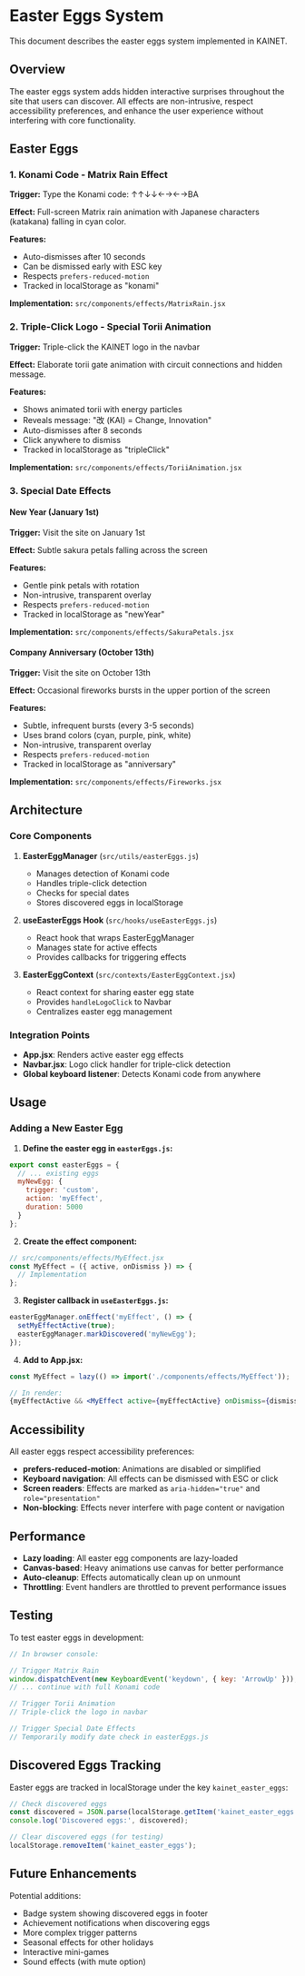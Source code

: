 # Easter Eggs System

This document describes the easter eggs system implemented in KAINET.

## Overview

The easter eggs system adds hidden interactive surprises throughout the site that users can discover. All effects are non-intrusive, respect accessibility preferences, and enhance the user experience without interfering with core functionality.

## Easter Eggs

### 1. Konami Code - Matrix Rain Effect

**Trigger:** Type the Konami code: ↑↑↓↓←→←→BA

**Effect:** Full-screen Matrix rain animation with Japanese characters (katakana) falling in cyan color.

**Features:**
- Auto-dismisses after 10 seconds
- Can be dismissed early with ESC key
- Respects `prefers-reduced-motion`
- Tracked in localStorage as "konami"

**Implementation:** `src/components/effects/MatrixRain.jsx`

### 2. Triple-Click Logo - Special Torii Animation

**Trigger:** Triple-click the KAINET logo in the navbar

**Effect:** Elaborate torii gate animation with circuit connections and hidden message.

**Features:**
- Shows animated torii with energy particles
- Reveals message: "改 (KAI) = Change, Innovation"
- Auto-dismisses after 8 seconds
- Click anywhere to dismiss
- Tracked in localStorage as "tripleClick"

**Implementation:** `src/components/effects/ToriiAnimation.jsx`

### 3. Special Date Effects

#### New Year (January 1st)

**Trigger:** Visit the site on January 1st

**Effect:** Subtle sakura petals falling across the screen

**Features:**
- Gentle pink petals with rotation
- Non-intrusive, transparent overlay
- Respects `prefers-reduced-motion`
- Tracked in localStorage as "newYear"

**Implementation:** `src/components/effects/SakuraPetals.jsx`

#### Company Anniversary (October 13th)

**Trigger:** Visit the site on October 13th

**Effect:** Occasional fireworks bursts in the upper portion of the screen

**Features:**
- Subtle, infrequent bursts (every 3-5 seconds)
- Uses brand colors (cyan, purple, pink, white)
- Non-intrusive, transparent overlay
- Respects `prefers-reduced-motion`
- Tracked in localStorage as "anniversary"

**Implementation:** `src/components/effects/Fireworks.jsx`

## Architecture

### Core Components

1. **EasterEggManager** (`src/utils/easterEggs.js`)
   - Manages detection of Konami code
   - Handles triple-click detection
   - Checks for special dates
   - Stores discovered eggs in localStorage

2. **useEasterEggs Hook** (`src/hooks/useEasterEggs.js`)
   - React hook that wraps EasterEggManager
   - Manages state for active effects
   - Provides callbacks for triggering effects

3. **EasterEggContext** (`src/contexts/EasterEggContext.jsx`)
   - React context for sharing easter egg state
   - Provides `handleLogoClick` to Navbar
   - Centralizes easter egg management

### Integration Points

- **App.jsx**: Renders active easter egg effects
- **Navbar.jsx**: Logo click handler for triple-click detection
- **Global keyboard listener**: Detects Konami code from anywhere

## Usage

### Adding a New Easter Egg

1. **Define the easter egg in `easterEggs.js`:**

```javascript
export const easterEggs = {
  // ... existing eggs
  myNewEgg: {
    trigger: 'custom',
    action: 'myEffect',
    duration: 5000
  }
};
```

2. **Create the effect component:**

```jsx
// src/components/effects/MyEffect.jsx
const MyEffect = ({ active, onDismiss }) => {
  // Implementation
};
```

3. **Register callback in `useEasterEggs.js`:**

```javascript
easterEggManager.onEffect('myEffect', () => {
  setMyEffectActive(true);
  easterEggManager.markDiscovered('myNewEgg');
});
```

4. **Add to App.jsx:**

```jsx
const MyEffect = lazy(() => import('./components/effects/MyEffect'));

// In render:
{myEffectActive && <MyEffect active={myEffectActive} onDismiss={dismissMyEffect} />}
```

## Accessibility

All easter eggs respect accessibility preferences:

- **prefers-reduced-motion**: Animations are disabled or simplified
- **Keyboard navigation**: All effects can be dismissed with ESC or click
- **Screen readers**: Effects are marked as `aria-hidden="true"` and `role="presentation"`
- **Non-blocking**: Effects never interfere with page content or navigation

## Performance

- **Lazy loading**: All easter egg components are lazy-loaded
- **Canvas-based**: Heavy animations use canvas for better performance
- **Auto-cleanup**: Effects automatically clean up on unmount
- **Throttling**: Event handlers are throttled to prevent performance issues

## Testing

To test easter eggs in development:

```javascript
// In browser console:

// Trigger Matrix Rain
window.dispatchEvent(new KeyboardEvent('keydown', { key: 'ArrowUp' }));
// ... continue with full Konami code

// Trigger Torii Animation
// Triple-click the logo in navbar

// Trigger Special Date Effects
// Temporarily modify date check in easterEggs.js
```

## Discovered Eggs Tracking

Easter eggs are tracked in localStorage under the key `kainet_easter_eggs`:

```javascript
// Check discovered eggs
const discovered = JSON.parse(localStorage.getItem('kainet_easter_eggs') || '[]');
console.log('Discovered eggs:', discovered);

// Clear discovered eggs (for testing)
localStorage.removeItem('kainet_easter_eggs');
```

## Future Enhancements

Potential additions:

- Badge system showing discovered eggs in footer
- Achievement notifications when discovering eggs
- More complex trigger patterns
- Seasonal effects for other holidays
- Interactive mini-games
- Sound effects (with mute option)
